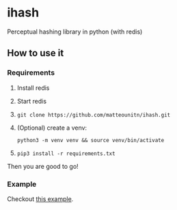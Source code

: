 # ihash
Perceptual hashing library in python (with redis)

## How to use it

### Requirements

1. Install redis

2. Start redis

3. `git clone https://github.com/matteounitn/ihash.git`

4. (Optional) create a venv:

   `python3 -m venv venv && source venv/bin/activate`

5. `pip3 install -r requirements.txt`

Then you are good to go!

### Example

Checkout [this example](example.py).